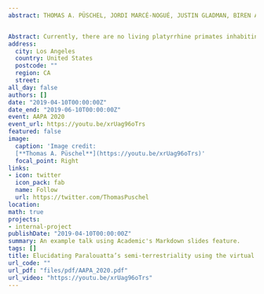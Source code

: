 ```yaml
---
abstract: THOMAS A. PÜSCHEL, JORDI MARCÉ-NOGUÉ, JUSTIN GLADMAN, BIREN A. PATEL, SERGIO ALMÉCIJA and WILLIAM I. SELLERS


Abstract: Currently, there are no living platyrrhine primates inhabiting the main Caribbean islands. Nevertheless, the fossil record of this area has provided outstanding findings of different New World monkeys that were part of a diverse radiation exhibiting remarkably unusual morphologies. Among these, the Cuban genus Paralouatta corresponds to one of the most enigmatic primates ever found in the Greater Antilles. Some researchers have argued that Paralouatta’s post-cranium shows evidence of semi-terrestriality, a locomotor adaptation that is unusual, if not unique, in platyrrhine evolutionary history. Whether or not Paralouatta was truly semi-terrestrial remains uncertain, however, due to a lack of more sophisticated functional analyses on its morphology. Using novel virtual morpho-functional techniques on a comparative sample of 3D talar models belonging to diverse primate species representing three substrate preferences, this study aims to further evaluate whether Paralouatta was a semi-terrestrial genus or not. Geometric morphometrics and finite element analysis were used to empirically assess shape and biomechanical performance, respectively, and then several machine-learning (ML) classification algorithms were trained using both morphometric and biomechanical data to elucidate the substrate preference of the fossils. The ML algorithms categorized the Paralouatta specimens as either arboreal or as species commonly active on both ground and in trees. These mixed results are suggestive of some level of semi-terrestriality, thus representing the only known example of this locomotor behavior in platyrrhine evolutionary history.
address:
  city: Los Angeles
  country: United States
  postcode: ""
  region: CA
  street: 
all_day: false
authors: []
date: "2019-04-10T00:00:00Z"
date_end: "2019-06-10T00:00:00Z"
event: AAPA 2020
event_url: https://youtu.be/xrUag96oTrs
featured: false
image:
  caption: 'Image credit: 
  [**Thomas A. Püschel**](https://youtu.be/xrUag96oTrs)'
  focal_point: Right
links:
- icon: twitter
  icon_pack: fab
  name: Follow
  url: https://twitter.com/ThomasPuschel
location: 
math: true
projects:
- internal-project
publishDate: "2019-04-10T00:00:00Z"
summary: An example talk using Academic's Markdown slides feature.
tags: []
title: Elucidating Paralouatta’s semi-terrestriality using the virtual morpho-functional toolbox
url_code: ""
url_pdf: "files/pdf/AAPA_2020.pdf"
url_video: "https://youtu.be/xrUag96oTrs"
---
```


